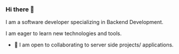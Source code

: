 ### Hi there 👋

I am a software developer specializing in Backend Development.

I am eager to learn new technologies and tools.

- 🤼 I am open to collaborating to server side projects/ applications.



